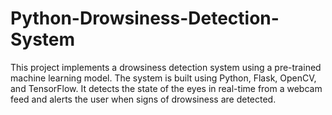 # Python-Drowsiness-Detection-System
This project implements a drowsiness detection system using a pre-trained machine learning model. The system is built using Python, Flask, OpenCV, and TensorFlow. It detects the state of the eyes in real-time from a webcam feed and alerts the user when signs of drowsiness are detected.
